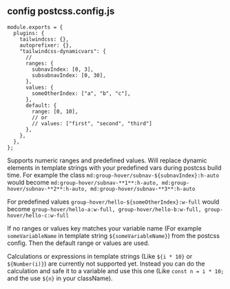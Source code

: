 ## config postcss.config.js

```
module.exports = {
  plugins: {
    tailwindcss: {},
    autoprefixer: {},
    "tailwindcss-dynamicvars": {
      // 
      ranges: {
        subnavIndex: [0, 3],
        subsubnavIndex: [0, 30],
      },
      values: {
        someOtherIndex: ["a", "b", "c"],
      },
      default: {
        range: [0, 10],
        // or
        // values: ["first", "second", "third"]
      },
    },
  },
};
```

Supports numeric ranges and predefined values. Will replace dynamic elements in template strings with your predefined vars during postcss build time.
For example the class `md:group-hover/subnav-${subnavIndex}:h-auto` would become `md:group-hover/subnav-**1**:h-auto, md:group-hover/subnav-**2**:h-auto, md:group-hover/subnav-**3**:h-auto`

For predefined values `group-hover/hello-${someOtherIndex}:w-full` would become `group-hover/hello-a:w-full, group-hover/hello-b:w-full, group-hover/hello-c:w-full`

If no ranges or values key matches your variable name (For example `someVariableName` in template string `${someVariableName}`) from the postcss config. Then the default range or values are used. 

Calculations or expressions in template strings (Like `${i * 10}` or `${Number(i)}`) are currently not supported yet. Instead you can do the calculation and safe it to a variable and use this one (Like `const n = i * 10;` and the use `${n}` in your className).